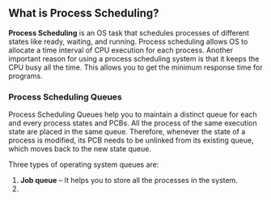 ## What is Process Scheduling?
**Process Scheduling** is an OS task that schedules processes of different states like ready, waiting, and running.
Process scheduling allows OS to allocate a time interval of CPU execution for each process. Another important reason for using a process scheduling system is that it keeps the CPU busy all the time. This allows you to get the minimum response time for programs.
### Process Scheduling Queues
Process Scheduling Queues help you to maintain a distinct queue for each and every process states and PCBs. All the process of the same execution state are placed in the same queue. Therefore, whenever the state of a process is modified, its PCB needs to be unlinked from its existing queue, which moves back to the new state queue.

Three types of operating system queues are:
1. **Job queue** – It helps you to store all the processes in the system.
2. 